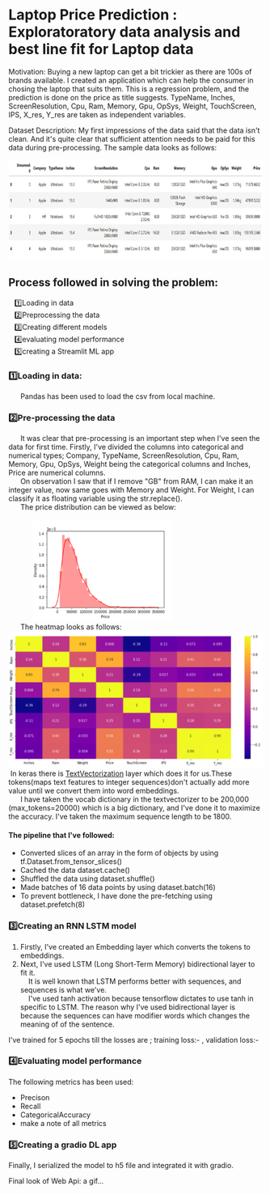 # Laptop Price Prediction : Exploratoratory data analysis and best line fit for Laptop data

Motivation:
  Buying a new laptop can get a bit trickier as there are 100s of brands available. I created an application which can help the consumer in chosing the laptop that suits them.
  This is a regression problem, and the prediction is done on the price as title suggests. TypeName, Inches, ScreenResolution, Cpu, Ram, Memory, Gpu, OpSys, Weight, TouchScreen, 
  IPS, X_res, Y_res are taken as independent variables.
  
Dataset Description:
  My first impressions of the data said that the data isn't clean. And it's quite clear that sufficient attention needs to be paid for this data during pre-processing.
  The sample data looks as follows:
  
  <img src="https://github.com/ferozqureshi/Laptop-Price-Prediction/blob/main/headlaptop.png" height="200" /> <br/>

## Process followed in solving the problem:
&nbsp; &nbsp;1️⃣Loading in data <br/> 
&nbsp; &nbsp;2️⃣Preprocessing the data <br/> 
&nbsp; &nbsp;3️⃣Creating different models <br/> 
&nbsp; &nbsp;4️⃣evaluating model performance <br/> 
&nbsp; &nbsp;5️⃣creating a Streamlit ML app
	
	
### 1️⃣Loading in data:
&nbsp; &nbsp;&nbsp; &nbsp;Pandas has been used to load the csv from local machine.
### 2️⃣Pre-processing the data
&nbsp; &nbsp;&nbsp; &nbsp;It was clear that pre-processing is an important step when I've seen the data for first time. Firstly, I've divided the columns into
categorical and numerical types; Company, TypeName, ScreenResolution, Cpu, Ram, Memory, Gpu, OpSys, Weight being the categorical columns and Inches, Price are 
numerical columns.<br/>
&nbsp; &nbsp;&nbsp; &nbsp;On observation I saw that if I remove "GB" from RAM, I can 
make it an integer value, now same goes with Memory and Weight. For Weight, I can classify it as floating variable
using the str.replace().<br/>
&nbsp; &nbsp;&nbsp; &nbsp;The price distribution can be viewed as below: <br/><br/>
&nbsp; &nbsp;&nbsp; &nbsp;&nbsp; &nbsp;&nbsp; &nbsp;<img src="https://github.com/ferozqureshi/Laptop-Price-Prediction/blob/main/price_distribution.png" height="200" /> <br/>
&nbsp; &nbsp;&nbsp; &nbsp;The heatmap looks as follows:
<img src="https://github.com/ferozqureshi/Laptop-Price-Prediction/blob/main/heatmap.png" />
&nbsp;In keras there is [TextVectorization](https://www.tensorflow.org/api_docs/python/tf/keras/layers/TextVectorization) layer which does it for us.These tokens(maps text features to integer sequences)don't actually add more value until we convert them into word embeddings.
<br/> 
&nbsp; &nbsp;&nbsp; &nbsp;I have taken the vocab dictionary in the textvectorizer to be 200,000 (max_tokens=20000)
which is a big dictionary, and I've done it to maximize the accuracy. I've taken the maximum sequence length to be 1800.

#### The pipeline that I've followed:
   - Converted slices of an array in the form of objects by using tf.Dataset.from_tensor_slices()
   - Cached the data dataset.cache()
   - Shuffled the data using dataset.shuffle()
   - Made batches of 16 data points by using dataset.batch(16)
   - To prevent bottleneck, I have done the pre-fetching using dataset.prefetch(8)

### 3️⃣Creating an RNN LSTM model
1) Firstly, I've created an Embedding layer which converts the tokens to embeddings.<br/>
2) Next, I've used LSTM (Long Short-Term Memory) bidirectional layer to fit it.<br/>
&nbsp;&nbsp;&nbsp;&nbsp;It is well known that LSTM performs better with
sequences, and sequences is what we've. <br/>
&nbsp;&nbsp;&nbsp;&nbsp;I've used tanh activation because tensorflow dictates to use tanh in specific to LSTM.
 The reason why I've used bidirectional layer is because 
 the sequences can have modifier words which changes the meaning of
of the sentence.

I've trained for 5 epochs till the losses are ; training loss:-  , validation loss:-



### 4️⃣Evaluating model performance
The following metrics has been used:<br/>
   - Precison
   - Recall
   - CategoricalAccuracy
   - make a note of all metrics

### 5️⃣Creating a gradio DL app
Finally, I serialized the model to h5 file
and integrated it with gradio.

Final look of Web Api: a gif...
  

